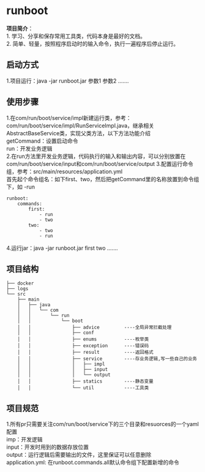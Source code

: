 # runboot  
**项目简介**：  
     1.  学习、分享和保存常用工具类，代码本身是最好的文档。  
     2.  简单、轻量，按照程序启动时的输入命令，执行一遍程序后停止运行。

## 启动方式  
1.项目运行：java -jar runboot.jar 参数1  参数2 .......

## 使用步骤  
1.在com/run/boot/service/impl新建运行类，参考：com/run/boot/service/impl/RunServiceImpl.java，继承相关AbstractBaseService类，实现父类方法，以下方法功能介绍  
getCommand：设置启动命令  
run：开发业务逻辑  
2.在run方法里开发业务逻辑，代码执行的输入和输出内容，可以分别放置在com/run/boot/service/input和com/run/boot/service/output
3.配置运行命令组，参考：src/main/resources/application.yml  
首先起个命令组名：如下first、two，然后把getCommand里的名称放置到命令组下，如 -run
```
runboot:
    commands:
        first:
            - run
            - two
        two:
            - two
            - run
```
4.运行jar：java -jar runboot.jar first two .......  

## 项目结构
```
├── docker
├── logs
└── src
    ├── main
    │   ├── java
    │   │   └── com
    │   │       └── run
    │   │           └── boot
    │   │               ├── advice         ----全局异常拦截处理 
    │   │               ├── conf
    │   │               ├── enums          ----枚举类 
    │   │               ├── exception      ----错误码
    │   │               ├── result         ----返回格式
    │   │               ├── service        ----存业务逻辑,写一些自己的业务  
    │   │               │   ├── impl
    │   │               │   ├── input
    │   │               │   └── output
    │   │               ├── statics        ----静态变量
    │   │               └── util           ----工具类
```

## 项目规范  
  1.所有pr只需要关注com/run/boot/service下的三个目录和resuorces的一个yaml配置  
  imp：开发逻辑  
  input：开发时用到的数据存放位置  
  output：运行逻辑后需要输出的文件，这里保证可以任意删除  
  application.yml: 在runboot.commands.all默认命令组下配置新增的命令  

